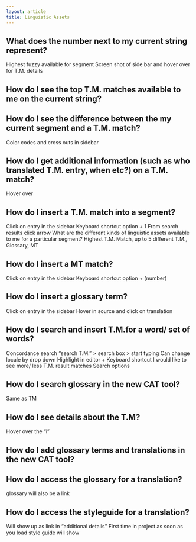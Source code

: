 ```yaml
---
layout: article
title: Linguistic Assets
---
```


## What does the number next to my current string represent?
Highest fuzzy available for segment 
Screen shot of side bar and hover over for T.M. details 

## How do I see the top T.M. matches available to me on the current string?

## How do I see the difference between the my current segment and a T.M. match?
Color codes and cross outs in sidebar 

## How do I get additional information (such as who translated T.M. entry, when etc?) on a T.M. match?
Hover over

## How do I insert a T.M. match into a segment?
Click on entry in the sidebar 
Keyboard shortcut option + 1 
From search results click arrow 
What are the different kinds of linguistic assets available to me for a particular segment?
Highest T.M. Match, up to 5 different T.M., Glossary, MT 

## How do I insert a MT match?
Click on entry in the sidebar 
Keyboard shortcut option + (number)

## How do I insert a glossary term?
Click on entry in the sidebar 
Hover in source and click on translation 

## How do I search and insert T.M.for a word/ set of words?
Concordance search “search T.M.” > search box > start typing 
Can change locale by drop down 
Highlight in editor + Keyboard shortcut 
I would like to see more/ less T.M. result matches
Search options 

## How do I search glossary in the new CAT tool?
Same as TM 

## How do I see details about the T.M?
 Hover over the “i” 

## How do I add glossary terms and translations in the new CAT tool? 

## How do I access the glossary for a translation?
glossary will also be a link

## How do I access the styleguide for a translation?
Will show up as link in “additional details” 
First time in project as soon as you load style guide will show 
